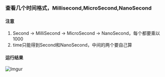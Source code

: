 ### 查看几个时间格式，Millisecond,MicroSecond,NanoSecond

#### 注意
1. Second -> MilliSecond -> MicroSecond -> NanoSecond，每个都要乘以1000
2. time只能得到Second和NanoSecond，中间的两个要自己算

#### 运行结果
![Imgur](https://i.imgur.com/IteBRBc.png)
